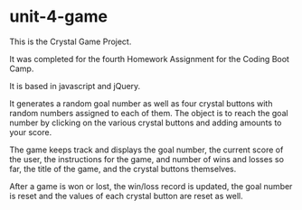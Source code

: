 # unit-4-game

This is the Crystal Game Project.

It was completed for the fourth Homework Assignment for the Coding Boot Camp.

It is based in javascript and jQuery.

It generates a random goal number as well as four crystal buttons with random numbers assigned to each of them. The object is to reach the goal number by clicking on the various crystal buttons and adding amounts to your score.

The game keeps track and displays the goal number, the current score of the user, the instructions for the game, and number of wins and losses so far, the title of the game, and the crystal buttons themselves.

After a game is won or lost, the win/loss record is updated, the goal number is reset and the values of each crystal button are reset as well.